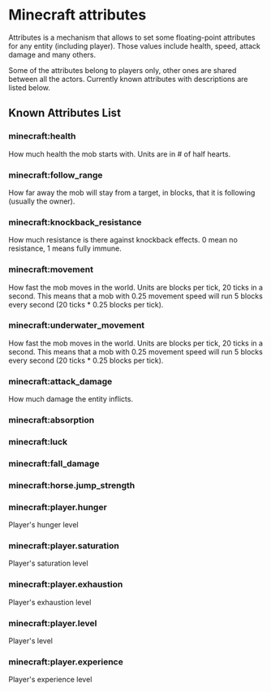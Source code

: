 # Minecraft attributes

Attributes is a mechanism that allows to set some floating-point attributes for any entity (including player). Those values include health, speed, attack damage and many others.

Some of the attributes belong to players only, other ones are shared between all the actors. Currently known attributes with descriptions are listed below.

## Known Attributes List

### minecraft:health

How much health the mob starts with. Units are in # of half hearts.

### minecraft:follow_range

How far away the mob will stay from a target, in blocks, that it is following (usually the owner).

### minecraft:knockback_resistance

How much resistance is there against knockback effects. 0 mean no resistance, 1 means fully immune.

### minecraft:movement

How fast the mob moves in the world. Units are blocks per tick, 20 ticks in a second. This means that a mob with 0.25 movement speed will run 5 blocks every second (20 ticks \* 0.25 blocks per tick).

### minecraft:underwater_movement

How fast the mob moves in the world. Units are blocks per tick, 20 ticks in a second. This means that a mob with 0.25 movement speed will run 5 blocks every second (20 ticks \* 0.25 blocks per tick).

### minecraft:attack_damage

How much damage the entity inflicts.

### minecraft:absorption

### minecraft:luck

### minecraft:fall_damage

### minecraft:horse.jump_strength

### minecraft:player.hunger

Player's hunger level

### minecraft:player.saturation

Player's saturation level

### minecraft:player.exhaustion

Player's exhaustion level

### minecraft:player.level

Player's level

### minecraft:player.experience

Player's experience level
